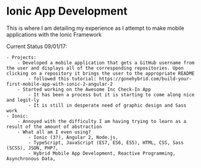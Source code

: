 # Ionic App Development

This is where I am detailing my experience as I attempt to make mobile applications with the Ionic Framework

Current Status 09/01/17:

	- Projects:
		- Developed a mobile application that gets a GitHub username from the user and displays all of the corresponding repositories. Upon clicking on a repository it brings the user to the appropriate README
			- followed this tutorial: https://gonehybrid.com/build-your-first-mobile-app-with-ionic-2-angular-2
		- Started working on the Awesome Inc Check-In App
			- It has been a process but it is starting to come along nice and legit-ly
			- It is still in desperate need of graphic design and Sass work
	- Ionic:
		- Annoyed with the difficulty I am having trying to learn as a result of the amount of abstraction
		- What all am I even using?
			- Ionic (3?), Angular 2, Node.js,
			- TypeScript, JavaScript (ES7, ES6, ES5), HTML, CSS, Sass (SCSS), JSON, PHP?,
			- Hybrid Mobile App Development, Reactive Programming, Asynchronous Data,
